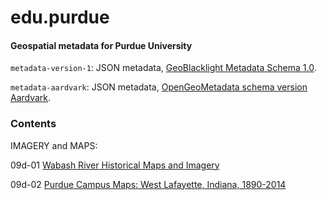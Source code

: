 # edu.purdue

#### Geospatial metadata for Purdue University

`metadata-version-1`: JSON metadata, [GeoBlacklight Metadata Schema 1.0](https://opengeometadata.org/docs/gbl-1.0).

`metadata-aardvark`: JSON metadata,  [OpenGeoMetadata schema version Aardvark](https://opengeometadata.org/docs/ogm-aardvark).

### Contents

IMAGERY and MAPS:

09d-01 [Wabash River Historical Maps and Imagery](https://mapsweb.lib.purdue.edu/wabashriver/)

09d-02 [Purdue Campus Maps: West Lafayette, Indiana, 1890-2014](http://collections.lib.purdue.edu/campus)


